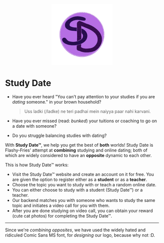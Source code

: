 <p align="center">
    <img src=src/components/Homepage/logo2.png height=200>
</p>

# Study Date 
* Have you ever heard "You can't pay attention to your studies if you are *dating* someone." in your brown household?
    > Uss ladki (/ladke) ne teri padhai mein naiyya paar nahi karvani.

* Have you ever missed (read: *bunked*) your tuitions or coaching to go on a date with someone?
* Do you struggle balancing studies with dating?

With **Study Date™**, we help you get the best of **both** worlds! Study Date is Flashy-Fries' attempt at **combining** studying and online dating; both of which are widely considered to have an **opposite** dynamic to each other.

This is how Study Date™ works:
* Visit the Study Date™ website and create an account on it for free. You are given the option to register either as a **student** or as a **teacher**.
* Choose the topic you want to study with or teach a random online date.
* You can either choose to study with a student (Study Date™) or a teacher.
* Our backend matches you with someone who wants to study the same topic and initiates a video call for you with them.
* After you are done studying on video call, you can obtain your reward (cute cat photos) for completing the Study Date™.
______
Since we're *combining opposites*, we have used the widely hated and ridiculed Comic Sans MS font, for *designing* our logo, because why not :D.


